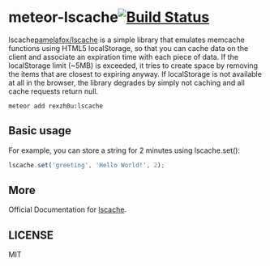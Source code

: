 meteor-lscache[![Build Status](https://travis-ci.org/zhouzhuojie/meteor-lscache?branch=master)](https://travis-ci.org/zhouzhuojie/meteor-lscache)
================

lscache[pamelafox/lscache](https://github.com/pamelafox/lscache) is a simple library that emulates memcache functions using HTML5 localStorage, so that you can cache data on the client and associate an expiration time with each piece of data. If the localStorage limit (~5MB) is exceeded, it tries to create space by removing the items that are closest to expiring anyway. If localStorage is not available at all in the browser, the library degrades by simply not caching and all cache requests return null.


```
meteor add rexzh0u:lscache
```


Basic usage
-------------

For example, you can store a string for 2 minutes using lscache.set():

``` js
lscache.set('greeting', 'Hello World!', 2);
```

More
-----------
Official Documentation for [lscache](https://github.com/pamelafox/lscache).

LICENSE
-----------
MIT
